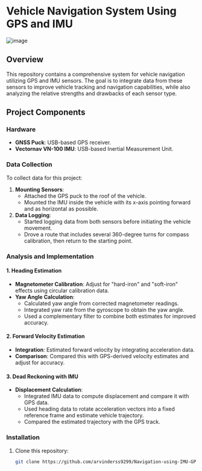 # Vehicle Navigation System Using GPS and IMU
![image](https://github.com/user-attachments/assets/d4ce7361-508d-457d-aa31-8189d526ac9e)

## Overview

This repository contains a comprehensive system for vehicle navigation utilizing GPS and IMU sensors. The goal is to integrate data from these sensors to improve vehicle tracking and navigation capabilities, while also analyzing the relative strengths and drawbacks of each sensor type.

## Project Components

### Hardware

- **GNSS Puck**: USB-based GPS receiver.
- **Vectornav VN-100 IMU**: USB-based Inertial Measurement Unit.

### Data Collection

To collect data for this project:
1. **Mounting Sensors**:
   - Attached the GPS puck to the roof of the vehicle.
   - Mounted the IMU inside the vehicle with its x-axis pointing forward and as horizontal as possible.
2. **Data Logging**:
   - Started logging data from both sensors before initiating the vehicle movement.
   - Drove a route that includes several 360-degree turns for compass calibration, then return to the starting point.

### Analysis and Implementation

#### 1. Heading Estimation

- **Magnetometer Calibration**: Adjust for "hard-iron" and "soft-iron" effects using circular calibration data.
- **Yaw Angle Calculation**: 
  - Calculated yaw angle from corrected magnetometer readings.
  - Integrated yaw rate from the gyroscope to obtain the yaw angle.
  - Used a complementary filter to combine both estimates for improved accuracy.

#### 2. Forward Velocity Estimation

- **Integration**: Estimated forward velocity by integrating acceleration data.
- **Comparison**: Compared this with GPS-derived velocity estimates and adjust for accuracy.

#### 3. Dead Reckoning with IMU

- **Displacement Calculation**:
  - Integrated IMU data to compute displacement and compare it with GPS data.
  - Used heading data to rotate acceleration vectors into a fixed reference frame and estimate vehicle trajectory.
  - Compared the estimated trajectory with the GPS track.

### Installation

1. Clone this repository:
   ```bash
   git clone https://github.com/arvinderss9299/Navigation-using-IMU-GPS
